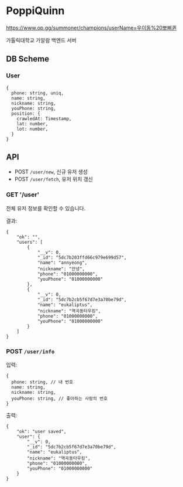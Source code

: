 # PoppiQuinn

<https://www.op.gg/summoner/champions/userName=우이동%20뽀삐퀸>

가톨릭대학교 가알람 백엔드 서버

## DB Scheme

### User

```
{
  phone: string, uniq,
  name: string,
  nickname: string,
  youPhone: string,
  position: {
    crawledAt: Timestamp,
    lat: number,
    lot: number,
  }
}
```

## API

- POST `/user/new`, 신규 유저 생성
- POST `/user/fetch`, 유저 위치 갱신

### GET '/user'

전체 유저 정보를 확인할 수 있습니다.

결과:

```
{
    "ok": "",
    "users": [
        {
            "__v": 0,
            "_id": "5dc7b203ffd66c979e699d57",
            "name": "annyeong",
            "nickname": "안녕",
            "phone": "01000000000",
            "youPhone": "01000000000"
        },
        {
            "__v": 0,
            "_id": "5dc7b2cb5f67d7e3a70be79d",
            "name": "eukaliptus",
            "nickname": "역곡동타우킹",
            "phone": "01000000000",
            "youPhone": "01000000000"
        }
    ]
}
```

### POST `/user/info`

입력:

```
{
  phone: string, // 내 번호
  name: string,
  nickname: string,
  youPhone: string, // 좋아하는 사람의 번호
}
```

출력:

```
{
    "ok": "user saved",
    "user": {
        "__v": 0,
        "_id": "5dc7b2cb5f67d7e3a70be79d",
        "name": "eukaliptus",
        "nickname": "역곡동타우킹",
        "phone": "01000000000",
        "youPhone": "01000000000"
    }
}
```
